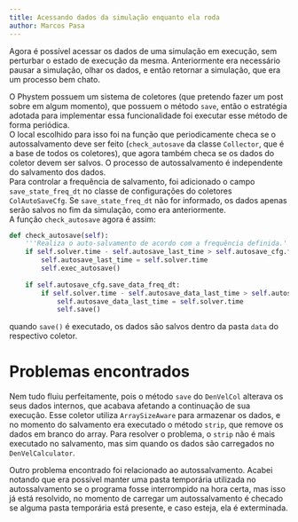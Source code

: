 ```yaml
---
title: Acessando dados da simulação enquanto ela roda
author: Marcos Pasa
---
```


Agora é possível acessar os dados de uma simulação em execução, sem perturbar o estado de execução da mesma. Anteriormente era
necessário pausar a simulação, olhar os dados, e então retornar a simulação, que era um processo bem chato.

O Phystem possuem um sistema de coletores (que pretendo fazer um post sobre em algum momento), que possuem o método `save`, então
o estratégia adotada para implementar essa funcionalidade foi executar esse método de forma periódica.   
O local escolhido para isso foi na função que periodicamente checa se o autossalvamento deve ser feito (`check_autosave` da classe `Collector`, que é a base de todos os coletores), que agora também checa se os dados do coletor devem ser salvos. O processo de autossalvamento é independente do salvamento dos dados.   
Para controlar a frequência de salvamento, foi adicionado o campo `save_state_freq_dt` no classe de configurações do coletores `ColAutoSaveCfg`. Se `save_state_freq_dt` não for informado, os dados apenas serão salvos no fim da simulação, como era anteriormente.  
A função `check_autosave` agora é assim:
```python
def check_autosave(self):
    '''Realiza o auto-salvamento de acordo com a frequência definida.'''
    if self.solver.time - self.autosave_last_time > self.autosave_cfg.freq_dt:
        self.autosave_last_time = self.solver.time
        self.exec_autosave()
    
    if self.autosave_cfg.save_data_freq_dt:
        if self.solver.time - self.autosave_data_last_time > self.autosave_cfg.save_data_freq_dt:
            self.autosave_data_last_time = self.solver.time
            self.save()
```

quando `save()` é executado, os dados são salvos dentro da pasta `data` do respectivo coletor.

# Problemas encontrados
Nem tudo fluiu perfeitamente, pois o método `save` do `DenVelCol` alterava os seus dados internos, que acabava afetando a continuação de sua execução. Esse coletor utiliza `ArraySizeAware` para armazenar os dados, e no momento do salvamento era executado o método `strip`, que remove os dados em branco do array. Para resolver o problema, o `strip` não é mais executado no salvamento, mas sim quando os dados são carregados no `DenVelCalculator`.

Outro problema encontrado foi relacionado ao autossalvamento. Acabei notando que era possível manter uma pasta temporária utilizada no autossalvamento se o programa fosse interrompido na hora certa, mas isso já está resolvido, no momento de carregar um autossalvamento é checado se alguma pasta temporária está presente, e caso esteja, ela é exterminada.